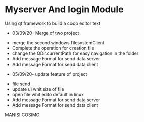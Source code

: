 # Myserver And login Module
Using qt framework to build a coop editor text

* 03/09/20- Merge of two project  

- merge the second windows filesystemClient
- Complete the operation for creation file
- change the QDir.currentPath for easy navigation in the folder
- Add message Format for send data server
- Add message Format for send data client

* 05/09/20- update feature of project 

- file send
- update ui whit size of file
- open file whit edito default in linux
- Add message Format for send data server
- Add message Format for send data client


MANISI COSIMO 

